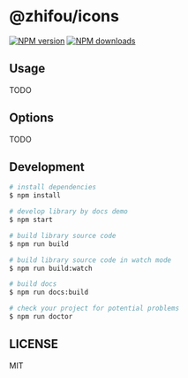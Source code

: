 # @zhifou/icons

[![NPM version](https://img.shields.io/npm/v/dream-doc.svg?style=flat)](https://npmjs.org/package/@zhifou/icons?activeTab=versions)
[![NPM downloads](http://img.shields.io/npm/dm/dream-doc.svg?style=flat)](https://npmjs.org/package/@zhifou/icons)



## Usage

TODO

## Options

TODO

## Development

```bash
# install dependencies
$ npm install

# develop library by docs demo
$ npm start

# build library source code
$ npm run build

# build library source code in watch mode
$ npm run build:watch

# build docs
$ npm run docs:build

# check your project for potential problems
$ npm run doctor
```

## LICENSE

MIT
